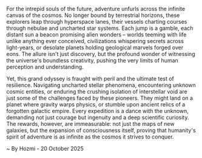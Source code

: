 
For the intrepid souls of the future, adventure unfurls across the infinite canvas of the cosmos. No longer bound by terrestrial horizons, these explorers leap through hyperspace lanes, their vessels charting courses through nebulae and uncharted star systems. Each jump is a gamble, each distant sun a beacon promising alien wonders – worlds teeming with life unlike anything ever conceived, civilizations whispering secrets across light-years, or desolate planets holding geological marvels forged over eons. The allure isn't just discovery, but the profound wonder of witnessing the universe's boundless creativity, pushing the very limits of human perception and understanding.

Yet, this grand odyssey is fraught with peril and the ultimate test of resilience. Navigating uncharted stellar phenomena, encountering unknown cosmic entities, or enduring the crushing isolation of interstellar void are just some of the challenges faced by these pioneers. They might land on a planet where gravity warps physics, or stumble upon ancient relics of a forgotten galactic empire. Every expedition is a dance with the unknown, demanding not just courage but ingenuity and a deep scientific curiosity. The rewards, however, are immeasurable: not just the maps of new galaxies, but the expansion of consciousness itself, proving that humanity's spirit of adventure is as infinite as the cosmos it strives to conquer.

~ By Hozmi - 20 October 2025
